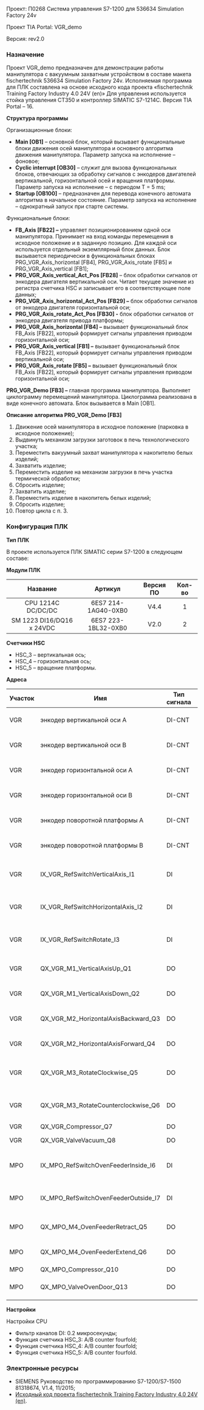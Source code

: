 Проект: П0268 Система управления S7-1200 для 536634 Simulation Factory 24v

Проект TIA Portal: VGR\_demo

Версия: rev2.0

### Назначение

Проект VGR\_demo предназначен для демонстрации работы манипулятора с вакуумным захватным устройством в составе макета fischertechnik 536634 Simulation Factory 24v. Исполняемая программа для ПЛК составлена на основе исходного кода проекта «fischertechnik Training Factory Industry 4.0 24V (en)» Для управления используется стойка управления СТ350 и контроллер SIMATIC S7-1214C. Версия TIA Portal – 16.

**Структура программы**

Организационные блоки:

- **Main [OB1]** – основной блок, который вызывает функциональные блоки движения осей манипулятора и основного алгоритма движения манипулятора. Параметр запуска на исполнение – фоновое;
- **Cyclic interrupt [OB30]** – служит для вызова функциональных блоков, отвечающих за обработку сигналов с энкодеров двигателей вертикальной, горизонтальной осей и вращения платформы. Параметр запуска на исполнение – с периодом T = 5 ms;
- **Startup [OB100]** – предназначен для перевода конечного автомата алгоритма в начальное состояние. Параметр запуска на исполнение – однократный запуск при старте системы.

Функциональные блоки:

- **FB\_Axis [FB22] –** управляет позиционированием одной оси манипулятора. Принимает на вход команды перемещения в исходное положение и в заданную позицию. Для каждой оси используется отдельный экземплярный блок данных. Блок вызывается периодически в функциональных блоках PRG\_VGR\_Axis\_horizontal [FB4], PRG\_VGR\_Axis\_rotate [FB5] и PRG\_VGR\_Axis\_vertical [FB1];
- **PRG\_VGR\_Axis\_vertical\_Act\_Pos [FB28]** – блок обработки сигналов от энкодера двигателя вертикальной оси. Читает текущее значение из регистра счетчика HSC и записывает его в соответствующее поле данных;
- **PRG\_VGR\_Axis\_horizontal\_Act\_Pos [FB29] –** блок обработки сигналов от энкодера двигателя горизонтальной оси;
- **PRG\_VGR\_Axis\_rotate\_Act\_Pos [FB30] -** блок обработки сигналов от энкодера двигателя привода платформы;
- **PRG\_VGR\_Axis\_horizontal [FB4] –** вызывает функциональный блок FB\_Axis [FB22], который формирует сигналы управления приводом горизонтальной оси;
- **PRG\_VGR\_Axis\_vertical [FB1] –** вызывает функциональный блок FB\_Axis [FB22], который формирует сигналы управления приводом вертикальной оси;
- **PRG\_VGR\_Axis\_rotate [FB5] –** вызывает функциональный блок FB\_Axis [FB22], который формирует сигналы управления приводом горизонтальной оси;

**PRG\_VGR\_Demo [FB3] –** главная программа манипулятора. Выполняет циклограмму перемещений манипулятора. Циклограмма реализована в виде конечного автомата. Блок вызывается в Main [OB1].

**Описание алгоритма PRG\_VGR\_Demo [FB3]**

1. Движение осей манипулятора в исходное положение (парковка в исходное положение);
1. Выдвинуть механизм загрузки заготовок в печь технологического участка;
1. Переместить вакуумный захват манипулятора к накопителю белых изделий;
1. Захватить изделие;
1. Переместить изделие на механизм загрузки в печь участка термической обработки;
1. Сбросить изделие;
1. Захватить изделие;
1. Переместить изделие в накопитель белых изделий;
1. Сбросить изделие;
1. Повтор цикла с п. 3.

### Конфигурация ПЛК

**Тип ПЛК**

В проекте используется ПЛК SIMATIC серии S7-1200 в следующем составе:

**Модули ПЛК**

|Название|Артикул|Версия ПО|Кол-во|
| :-: | :-: | :-: | :-: |
|CPU 1214C DC/DC/DC|6ES7 214-1AG40-0XB0|V4.4|1|
|SM 1223 DI16/DQ16 x 24VDC|6ES7 223-1BL32-0XB0|V2.0|2|

**Счетчики HSC**

- HSC\_3 – вертикальная ось;
- HSC\_4 – горизонтальная ось;
- HSC\_5 – вращение платформы.


**Адреса**

|Участок|Имя|Тип сигнала|Адрес|Комментарий|
| - | - | - | - | - |
|VGR|энкодер вертикальной оси A|DI-CNT|%I0.4|энкодер вертикальной оси A|
|VGR|энкодер вертикальной оси B|DI-CNT|%I0.5|энкодер вертикальной оси B|
|VGR|энкодер горизонтальной оси A|DI-CNT|%I0.6|энкодер горизонтальной оси A|
|VGR|энкодер горизонтальной оси B|DI-CNT|%I0.7|энкодер горизонтальной оси B|
|VGR|энкодер поворотной платформы A|DI-CNT|%I1.0|энкодер поворотной платформы A|
|VGR|энкодер поворотной платформы B|DI-CNT|%I1.1|энкодер поворотной платформы B|
|VGR|IX\_VGR\_RefSwitchVerticalAxis\_I1|DI|%I12.0|начальная позиция вертикальной оси|
|VGR|IX\_VGR\_RefSwitchHorizontalAxis\_I2|DI|%I12.1|начальная позиция горизонтальной оси|
|VGR|IX\_VGR\_RefSwitchRotate\_I3|DI|%I12.2|начальная позиция поворотной платформы|
|VGR|QX\_VGR\_M1\_VerticalAxisUp\_Q1|DO|%Q13.0|движение вертикальной оси вверх|
|VGR|QX\_VGR\_M1\_VerticalAxisDown\_Q2|DO|%Q13.1|движение вертикальной оси вниз|
|VGR|QX\_VGR\_M2\_HorizontalAxisBackward\_Q3|DO|%Q13.2|движение горизонтальной оси назад|
|VGR|QX\_VGR\_M2\_HorizontalAxisForward\_Q4|DO|%Q13.3|движение горизонтальной оси вперед|
|VGR|QX\_VGR\_M3\_RotateClockwise\_Q5|DO|%Q13.4|поворот платформы по часовой стрелке|
|VGR|QX\_VGR\_M3\_RotateCounterclockwise\_Q6|DO|%Q13.5|поворот платформы против часовой стрелки|
|VGR|QX\_VGR\_Compressor\_Q7|DO|%Q13.6|компрессор|
|VGR|QX\_VGR\_ValveVacuum\_Q8|DO|%Q13.7|вакуумный захват|
|MPO|IX\_MPO\_RefSwitchOvenFeederInside\_I6|DI|%I8.5|механизм загрузки в печь позиция (внутри)|
|MPO|IX\_MPO\_RefSwitchOvenFeederOutside\_I7|DI|%I8.6|механизм загрузки в печь позиция (снаружи)|
|MPO|QX\_MPO\_M4\_OvenFeederRetract\_Q5|DO|%Q8.2|задвинуть держатель заготовки|
|MPO|QX\_MPO\_M4\_OvenFeederExtend\_Q6|DO|%Q8.3|выдвинуть держатель заготовки|
|MPO|QX\_MPO\_Compressor\_Q10|DO|%Q8.7|компрессор|
|MPO|QX\_MPO\_ValveOvenDoor\_Q13|DO|%Q9.2|вакуумный насос (присоска)|

**Настройки**

Настройки CPU

- Фильтр каналов DI: 0.2 микросекунды;
- Функция счетчика HSC\_3: A/B counter fourfold;
- Функция счетчика HSC\_4: A/B counter fourfold;
- Функция счетчика HSC\_5: A/B counter fourfold.

### Электронные ресурсы

- SIEMENS Руководство по программированию S7-1200/S7-1500 81318674, V1.4,    11/2015;
- [Исходный код проекта fischertechnik Training Factory Industry 4.0 24V (en)](https://github.com/fischertechnik/plc_training_factory_24v/tree/master/PLC_SCL_sources).
